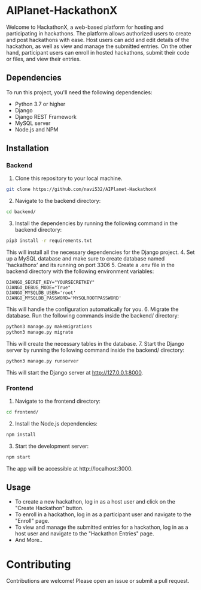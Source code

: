 # AIPlanet-HackathonX

Welcome to HackathonX, a web-based platform for hosting and participating in hackathons. The platform allows authorized users to create and post hackathons with ease. Host users can add and edit details of the hackathon, as well as view and manage the submitted entries. On the other hand, participant users can enroll in hosted hackathons, submit their code or files, and view their entries.


## Dependencies
To run this project, you'll need the following dependencies:

- Python 3.7 or higher
- Django
- Django REST Framework
- MySQL server
- Node.js and NPM

## Installation

### Backend
1. Clone this repository to your local machine.
```bash
git clone https://github.com/navi532/AIPlanet-HackathonX
```
2. Navigate to the backend directory:
```bash
cd backend/
```
3. Install the dependencies by running the following command in the backend directory:
```bash
pip3 install -r requirements.txt
```
This will install all the necessary dependencies for the Django project.
4. Set up a MySQL database and make sure to create database named 'hackathonx' and its running on port 3306
5. Create a .env file in the backend directory with the following environment variables:
```
DJANGO_SECRET_KEY="YOURSECRETKEY"
DJANGO_DEBUG_MODE="True"
DJANGO_MYSQLDB_USER='root'
DJANGO_MYSQLDB_PASSWORD='MYSQLROOTPASSWORD'
```
This will handle the configuration automatically for you.
6. Migrate the database. Run the following commands inside the backend/ directory:
```bash
python3 manage.py makemigrations
python3 manage.py migrate

```
This will create the necessary tables in the database.
7. Start the Django server by running the following command inside the backend/ directory:
```bash
python3 manage.py runserver
```
This will start the Django server at http://127.0.0.1:8000.

### Frontend
1. Navigate to the frontend directory:
```bash
cd frontend/
```
2. Install the Node.js dependencies:
```bash
npm install
```
3. Start the development server:
```bash
npm start
```
The app will be accessible at http://localhost:3000.


## Usage
- To create a new hackathon, log in as a host user and click on the "Create Hackathon" button.
- To enroll in a hackathon, log in as a participant user and navigate to the "Enroll" page.
- To view and manage the submitted entries for a hackathon, log in as a host user and navigate to the "Hackathon Entries" page.
- And More..

# Contributing
Contributions are welcome! Please open an issue or submit a pull request.
